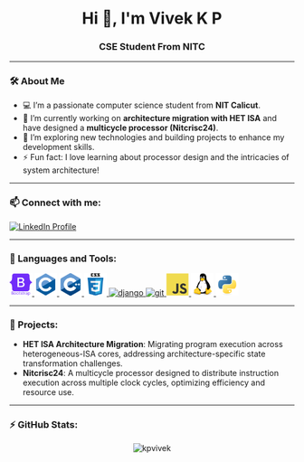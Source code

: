 <h1 align="center">Hi 👋, I'm Vivek K P</h1>
<h3 align="center">CSE Student From NITC</h3>

---

### 🛠 About Me
- 💻 I’m a passionate computer science student from **NIT Calicut**.
- 🔭 I’m currently working on **architecture migration with HET ISA** and have designed a **multicycle processor (Nitcrisc24)**.
- 🌱 I’m exploring new technologies and building projects to enhance my development skills.
- ⚡ Fun fact: I love learning about processor design and the intricacies of system architecture!

---

### 📫 Connect with me:
<p align="left">
<a href="https://www.linkedin.com/in/kpvivek/" target="blank">
    <img align="center" src="https://raw.githubusercontent.com/rahuldkjain/github-profile-readme-generator/master/src/images/icons/Social/linked-in-alt.svg" alt="LinkedIn Profile" height="30" width="40" />
</a>
</p>

---

### 🔧 Languages and Tools:
<p align="left">
    <a href="https://getbootstrap.com" target="_blank" rel="noreferrer">
        <img src="https://raw.githubusercontent.com/devicons/devicon/master/icons/bootstrap/bootstrap-plain-wordmark.svg" alt="bootstrap" width="40" height="40"/>
    </a>
    <a href="https://www.cprogramming.com/" target="_blank" rel="noreferrer">
        <img src="https://raw.githubusercontent.com/devicons/devicon/master/icons/c/c-original.svg" alt="c" width="40" height="40"/>
    </a>
    <a href="https://www.w3schools.com/cpp/" target="_blank" rel="noreferrer">
        <img src="https://raw.githubusercontent.com/devicons/devicon/master/icons/cplusplus/cplusplus-original.svg" alt="cplusplus" width="40" height="40"/>
    </a>
    <a href="https://www.w3schools.com/css/" target="_blank" rel="noreferrer">
        <img src="https://raw.githubusercontent.com/devicons/devicon/master/icons/css3/css3-original-wordmark.svg" alt="css3" width="40" height="40"/>
    </a>
    <a href="https://www.djangoproject.com/" target="_blank" rel="noreferrer">
        <img src="https://cdn.worldvectorlogo.com/logos/django.svg" alt="django" width="40" height="40"/>
    </a>
    <a href="https://git-scm.com/" target="_blank" rel="noreferrer">
        <img src="https://www.vectorlogo.zone/logos/git-scm/git-scm-icon.svg" alt="git" width="40" height="40"/>
    </a>
    <a href="https://developer.mozilla.org/en-US/docs/Web/JavaScript" target="_blank" rel="noreferrer">
        <img src="https://raw.githubusercontent.com/devicons/devicon/master/icons/javascript/javascript-original.svg" alt="javascript" width="40" height="40"/>
    </a>
    <a href="https://www.linux.org/" target="_blank" rel="noreferrer">
        <img src="https://raw.githubusercontent.com/devicons/devicon/master/icons/linux/linux-original.svg" alt="linux" width="40" height="40"/>
    </a>
    <a href="https://www.python.org" target="_blank" rel="noreferrer">
        <img src="https://raw.githubusercontent.com/devicons/devicon/master/icons/python/python-original.svg" alt="python" width="40" height="40"/>
    </a>
</p>

---

### 🔭 Projects:
- **HET ISA Architecture Migration**: Migrating program execution across heterogeneous-ISA cores, addressing architecture-specific state transformation challenges.
- **Nitcrisc24**: A multicycle processor designed to distribute instruction execution across multiple clock cycles, optimizing efficiency and resource use.

---

### ⚡ GitHub Stats:
<p align="center">
  <img src="https://github-readme-stats.vercel.app/api?username=kpvivek&show_icons=true&locale=en" alt="kpvivek" />
</p>
